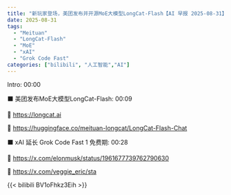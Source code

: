 ```yaml
---
title: "新玩家登场，美团发布并开源MoE大模型LongCat-Flash【AI 早报 2025-08-31】"
date: 2025-08-31
tags:
  - "Meituan"
  - "LongCat-Flash"
  - "MoE"
  - "xAI"
  - "Grok Code Fast"
categories: ["bilibili", "人工智能","AI"]
---
```


Intro: 00:00

⬛️ 美团发布MoE大模型LongCat-Flash: 00:09

🔗 https://longcat.ai

🔗 https://huggingface.co/meituan-longcat/LongCat-Flash-Chat

⬛️ xAI 延长 Grok Code Fast 1 免费期: 00:28

🔗 https://x.com/elonmusk/status/1961677739762790630

🔗 https://x.com/veggie_eric/sta

{{< bilibili BV1oFhkz3Eih >}}